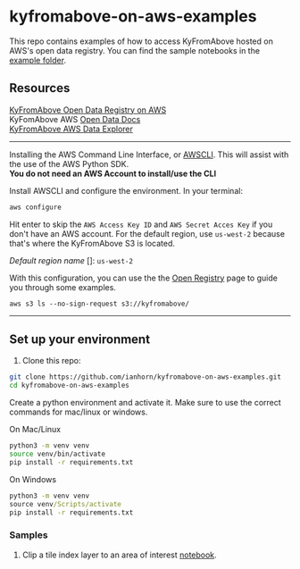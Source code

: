 # kyfromabove-on-aws-examples
This repo contains examples of how to access KyFromAbove hosted on AWS's open data registry.  You can find the sample notebooks in the [example folder](examples).

## Resources

[KyFromAbove Open Data Registry on AWS](https://registry.opendata.aws/kyfromabove/)<br>
KyFomAbove AWS [Open Data Docs](https://github.com/awslabs/open-data-docs/tree/main/docs/kyfromabove)<br>
[KyFromAbove AWS Data Explorer](https://kyfromabove.s3.us-west-2.amazonaws.com/index.html)

___

Installing the AWS Command Line Interface, or [AWSCLI](https://docs.aws.amazon.com/cli/latest/userguide/getting-started-install.html).  This will assist with the use of the AWS Python SDK.<br>
**You do not need an AWS Account to install/use the CLI**

Install AWSCLI and configure the environment.  In your terminal:
```bash
aws configure
```
Hit enter to skip the `AWS Access Key ID` and `AWS Secret Acces Key` if you don't have an AWS account.  For the default region, use `us-west-2` because that's where the KyFromAbove S3 is located.

_Default region name_ []: `us-west-2`


With this configuration, you can use the the [Open Registry](https://registry.opendata.aws/kyfromabove/) page to guide you through some examples.<br>

`aws s3 ls --no-sign-request s3://kyfromabove/`


___


## Set up your environment

1. Clone this repo:
```bash
git clone https://github.com/ianhorn/kyfromabove-on-aws-examples.git
cd kyfromabove-on-aws-examples
```

Create a python environment and activate it. Make sure to use the correct commands for mac/linux or windows.

On Mac/Linux
```bash
python3 -m venv venv
source venv/bin/activate
pip install -r requirements.txt
```
On Windows
```cmd
python3 -m venv venv
source venv/Scripts/activate
pip install -r requirements.txt
```

### Samples

1. Clip a tile index layer to an area of interest [notebook](examples/clip_tiles_to_boundary.ipynb).



